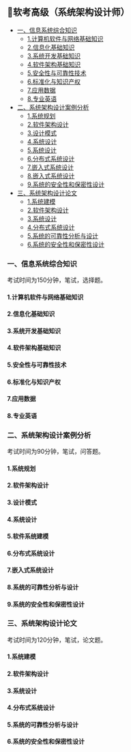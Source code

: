 ## 📃软考高级（系统架构设计师）

* [一、信息系统综合知识](#信息系统综合知识)
  * [1.计算机软件与网络基础知识](#1计算机软件与网络基础知识)
  * [2.信息化基础知识](#2信息化基础知识)
  * [3.系统开发基础知识](#3系统开发基础知识)
  * [4.软件架构基础知识](#4软件架构基础知识)
  * [5.安全性与可靠性技术](#5安全性与可靠性技术)
  * [6.标准化与知识产权](#6标准化与知识产权)
  * [7.应用数据](#7应用数据)
  * [8.专业英语](#8专业英语)
* [二、系统架构设计案例分析](#系统架构设计案例分析)
  * [1.系统规划](#1系统规划)
  * [2.软件架构设计](#2软件架构设计)
  * [3.设计模式](#3设计模式)
  * [4.系统设计](#4系统设计)
  * [5.系统设计](#5系统设计)
  * [6.分布式系统设计](#6分布式系统设计)
  * [7.嵌入式系统设计](#7嵌入式系统设计)
  * [8.嵌入式系统设计](#8嵌入式系统设计)
  * [9.系统的安全性和保密性设计](#9系统的安全性和保密性设计)
* [三、系统架构设计论文](#系统架构设计论文)
  * [1.系统建模](#1系统建模)
  * [2.软件架构设计](#2软件架构设计)
  * [3.系统设计](#3系统设计)
  * [4.分布式系统设计](#4分布式系统设计)
  * [5.系统的可靠性分析与设计](#5系统的可靠性分析与设计)
  * [6.系统的安全性和保密性设计](#6系统的安全性和保密性设计)


### 一、信息系统综合知识
考试时间为150分钟，笔试，选择题。

#### 1.计算机软件与网络基础知识

#### 2.信息化基础知识

#### 3.系统开发基础知识

#### 4.软件架构基础知识

#### 5.安全性与可靠性技术

#### 6.标准化与知识产权

#### 7.应用数据

#### 8.专业英语


### 二、系统架构设计案例分析
考试时间为90分钟，笔试，问答题。

#### 1.系统规划

#### 2.软件架构设计

#### 3.设计模式

#### 4.系统设计

#### 5.软件系统建模

#### 6.分布式系统设计

#### 7.嵌入式系统设计

#### 8.系统的可靠性分析与设计

#### 9.系统的安全性和保密性设计


### 三、系统架构设计论文
考试时间为120分钟，笔试，论文题。

#### 1.系统建模

#### 2.软件架构设计

#### 3.系统设计

#### 4.分布式系统设计

#### 5.系统的可靠性分析与设计

#### 6.系统的安全性和保密性设计



